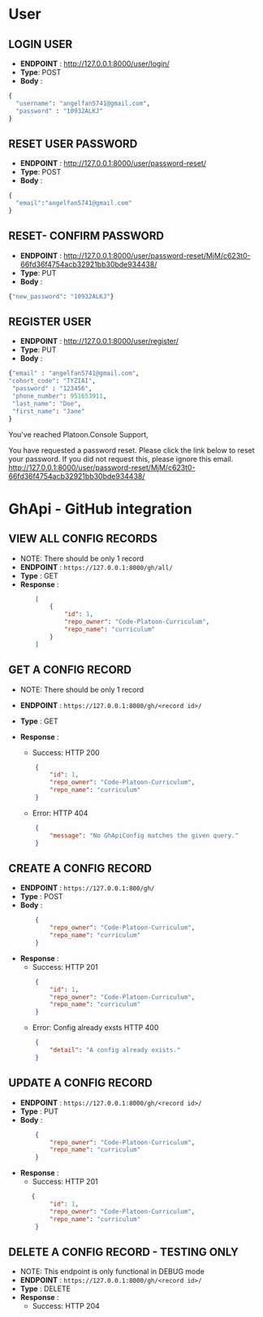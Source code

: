 
# User
## LOGIN USER
- **ENDPOINT** : http://127.0.0.1:8000/user/login/
- **Type**: POST
- **Body** : 
```python
{
  "username": "angelfan5741@gmail.com",
  "password" : "10932ALKJ"
}

```
## RESET USER PASSWORD
- **ENDPOINT** : http://127.0.0.1:8000/user/password-reset/
- **Type**: POST
- **Body** : 
```python
{
  "email":"angelfan5741@gmail.com"
}

```

## RESET- CONFIRM PASSWORD
- **ENDPOINT** : http://127.0.0.1:8000/user/password-reset/MjM/c623t0-66fd36f4754acb32921bb30bde934438/
- **Type**: PUT
- **Body** : 
```python
{"new_password": "10932ALKJ"}
```

## REGISTER USER
- **ENDPOINT** : http://127.0.0.1:8000/user/register/
- **Type**: PUT
- **Body** : 
```python
{"email" : "angelfan5741@gmail.com",
"cohort_code": "TYZIAI",
 "password" : "123456",
 "phone_number": 951653911,
 "last_name": "Doe",
 "first_name": "Jane"
}
```

You've reached Platoon.Console Support,

You have requested a password reset. Please click the link below to reset your password. If you did not request this, please ignore this email. http://127.0.0.1:8000/user/password-reset/MjM/c623t0-66fd36f4754acb32921bb30bde934438/

# GhApi - GitHub integration
## VIEW ALL CONFIG RECORDS
- NOTE: There should be only 1 record
- **ENDPOINT** : `https://127.0.0.1:8000/gh/all/`
- **Type** : GET
- **Response** :
    ```json
        [
            {
                "id": 1,
                "repo_owner": "Code-Platoon-Curriculum",
                "repo_name": "curriculum"
            }
        ]
    ```

## GET A CONFIG RECORD
- NOTE: There should be only 1 record
- **ENDPOINT** : `https://127.0.0.1:8000/gh/<record id>/`
- **Type** : GET
- **Response** :
    - Success: HTTP 200
    ```json
        {
            "id": 1,
            "repo_owner": "Code-Platoon-Curriculum",
            "repo_name": "curriculum"
        }
    ```

    - Error: HTTP 404

    ```json
        {
            "message": "No GhApiConfig matches the given query."
        }
    ```

## CREATE A CONFIG RECORD
- **ENDPOINT** : `https://127.0.0.1:800/gh/`
- **Type** : POST
- **Body** :
    ```json
        {
            "repo_owner": "Code-Platoon-Curriculum",
            "repo_name": "curriculum"
        }
    ```
- **Response** :
    - Success: HTTP 201
    ```json
        {
            "id": 1,
            "repo_owner": "Code-Platoon-Curriculum",
            "repo_name": "curriculum"
        }
    ```
    - Error: Config already exsts HTTP 400
    ```json
        {
            "detail": "A config already exists."
        }
    ```

## UPDATE A CONFIG RECORD
- **ENDPOINT** : `https://127.0.0.1:8000/gh/<record id>/`
- **Type** : PUT
- **Body** :
    ```json
        {
            "repo_owner": "Code-Platoon-Curriculum",
            "repo_name": "curriculum"
        }
    ```
- **Response** :
    - Success: HTTP 201
    ```json
       {
            "id": 1,
            "repo_owner": "Code-Platoon-Curriculum",
            "repo_name": "curriculum"
        }
    ```

## DELETE A CONFIG RECORD - TESTING ONLY
- NOTE: This endpoint is only functional in DEBUG mode
- **ENDPOINT** : `https://127.0.0.1:8000/gh/<record id>/`
- **Type** : DELETE
- **Response** :
    - Success: HTTP 204